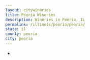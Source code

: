 ```yaml
---
layout: citywineries
title: Peoria Wineries
description: Wineries in Peoria, IL
permalink: /illinois/peoria/peoria/
state: il
county: peoria
city: peoria
---
```

-

